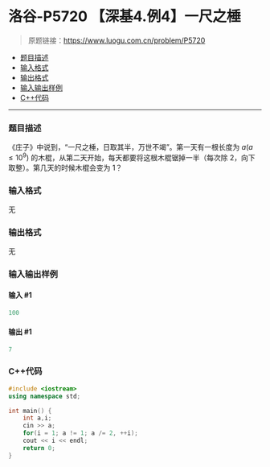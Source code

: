 # 洛谷-P5720 【深基4.例4】一尺之棰

> 原题链接：https://www.luogu.com.cn/problem/P5720

- [题目描述](#题目描述)
- [输入格式](#输入格式)
- [输出格式](#输出格式)
- [输入输出样例](#输入输出样例)
- [C++代码](#C++代码)

---

### <a name="题目描述">题目描述</a>

《庄子》中说到，“一尺之棰，日取其半，万世不竭”。第一天有一根长度为 $a(a\le 10^9)$ 的木棍，从第二天开始，每天都要将这根木棍锯掉一半（每次除 2，向下取整）。第几天的时候木棍会变为 1？

### <a name="输入格式">输入格式</a>

无

### <a name="输出格式">输出格式</a>

无

### <a name="输入输出样例">输入输出样例</a>

#### 输入 #1

```c++
100
```

#### 输出 #1

```c++
7
```

### <a name="C++代码">C++代码</a>

```c++
#include <iostream>
using namespace std;

int main() {
    int a,i;
    cin >> a;
    for(i = 1; a != 1; a /= 2, ++i);
    cout << i << endl;
    return 0;
}
```